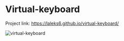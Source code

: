 # Virtual-keyboard

Project link: https://laleks6.github.io/virtual-keyboard/

![virtual-keyboard](https://github.com/laleks6/virtual-keyboard/assets/96025122/ad7744dd-57dc-40bd-a4af-0067bb4917d2)

